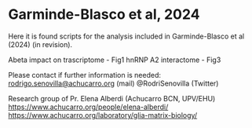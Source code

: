 # Garminde-Blasco et al, 2024

Here it is found scripts for the analysis included in Garminde-Blasco et al (2024) (in revision).

Abeta impact on trascriptome - Fig1
hnRNP A2 interactome - Fig3

Please contact if further information is needed: 
rodrigo.senovilla@achucarro.org (mail)
@RodriSenovilla (Twitter)


Research group of Pr. Elena Alberdi (Achucarro BCN, UPV/EHU)
https://www.achucarro.org/people/elena-alberdi/
https://www.achucarro.org/laboratory/glia-matrix-biology/

